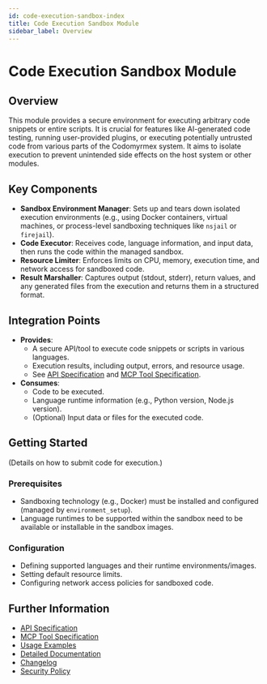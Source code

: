```yaml
---
id: code-execution-sandbox-index
title: Code Execution Sandbox Module
sidebar_label: Overview
---
```


# Code Execution Sandbox Module

## Overview

This module provides a secure environment for executing arbitrary code snippets or entire scripts. It is crucial for features like AI-generated code testing, running user-provided plugins, or executing potentially untrusted code from various parts of the Codomyrmex system. It aims to isolate execution to prevent unintended side effects on the host system or other modules.

## Key Components

- **Sandbox Environment Manager**: Sets up and tears down isolated execution environments (e.g., using Docker containers, virtual machines, or process-level sandboxing techniques like `nsjail` or `firejail`).
- **Code Executor**: Receives code, language information, and input data, then runs the code within the managed sandbox.
- **Resource Limiter**: Enforces limits on CPU, memory, execution time, and network access for sandboxed code.
- **Result Marshaller**: Captures output (stdout, stderr), return values, and any generated files from the execution and returns them in a structured format.

## Integration Points

- **Provides**:
    - A secure API/tool to execute code snippets or scripts in various languages.
    - Execution results, including output, errors, and resource usage.
    - See [API Specification](./api_specification.md) and [MCP Tool Specification](./mcp_tool_specification.md).
- **Consumes**:
    - Code to be executed.
    - Language runtime information (e.g., Python version, Node.js version).
    - (Optional) Input data or files for the executed code.

## Getting Started

(Details on how to submit code for execution.)

### Prerequisites

- Sandboxing technology (e.g., Docker) must be installed and configured (managed by `environment_setup`).
- Language runtimes to be supported within the sandbox need to be available or installable in the sandbox images.

### Configuration

- Defining supported languages and their runtime environments/images.
- Setting default resource limits.
- Configuring network access policies for sandboxed code.

## Further Information

- [API Specification](./api_specification.md)
- [MCP Tool Specification](./mcp_tool_specification.md)
- [Usage Examples](./USAGE_EXAMPLES.md)
- [Detailed Documentation](./docs/index.md)
- [Changelog](./changelog.md)
- [Security Policy](./security.md) 